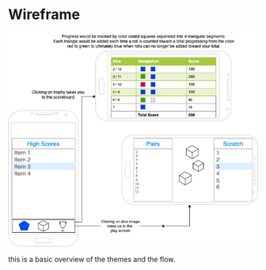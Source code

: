# Wireframe

[![Wireframe](img/wireframe.png)](pdf/wireframe.pdf)

this is a basic overview of the themes and the flow.